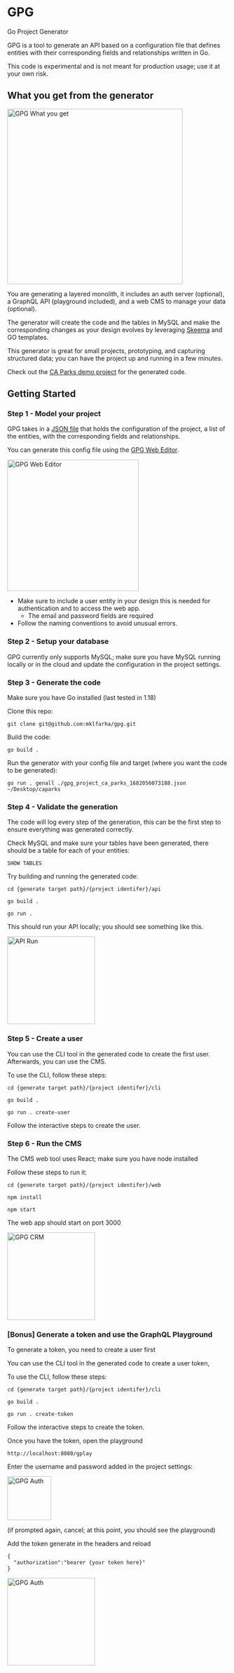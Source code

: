 # GPG
Go Project Generator

GPG is a tool to generate an API based on a configuration file that defines entities with their corresponding fields and relationships written in Go.

This code is experimental and is not meant for production usage; use it at your own risk.

## What you get from the generator
<img src="./docs/imgs/gpg-architecture.png" height="400px" alt="GPG What you get" title="GPG What you get">

You are generating a layered monolith, it includes an auth server (optional), a GraphQL API (playground included), and a web CMS to manage your data (optional).

The generator will create the code and the tables in MySQL and make the corresponding changes as your design evolves by leveraging [Skeema](https://github.com/skeema/skeema) and GO templates.

This generator is great for small projects, prototyping, and capturing structured data; you can have the project up and running in a few minutes.

Check out the [CA Parks demo project](https://github.com/mklfarha/gpg-demo-ca-parks) for the generated code.

## Getting Started 

### Step 1 - Model your project

GPG takes in a [JSON file](https://github.com/mklfarha/gpg-demo-ca-parks/blob/master/gpg_project_ca_parks_config.json) that holds the configuration of the project, a list of the entities, with the corresponding fields and relationships. 

You can generate this config file using the [GPG Web Editor](https://gpg.maykelfarha.com/).

<img src="./docs/imgs/gpg-web-editor.png" height="300px" alt="GPG Web Editor" title="GPG Web Editor">

- Make sure to include a user entity in your design this is needed for authentication and to access the web app.
    - The email and password fields are required 
- Follow the naming conventions to avoid unusual errors.

### Step 2 - Setup your database

GPG currently only supports MySQL; make sure you have MySQL running locally or in the cloud and update the configuration in the project settings.

### Step 3 - Generate the code

Make sure you have Go installed (last tested in 1.18)

Clone this repo:
```
git clone git@github.com:mklfarha/gpg.git
```

Build the code:
```
go build .
```

Run the generator with your config file and target (where you want the code to be generated):
```
go run . genall ./gpg_project_ca_parks_1682056073188.json ~/Desktop/caparks
``` 

### Step 4 - Validate the generation 

The code will log every step of the generation, this can be the first step to ensure everything was generated correctly.

Check MySQL and make sure your tables have been generated, there should be a table for each of your entities:
```
SHOW TABLES
```

Try building and running the generated code:

```
cd {generate target path}/{project identifer}/api

go build .

go run .
```

This should run your API locally; you should see something like this.

<img src="./docs/imgs/api-run.png" height="200px" alt="API Run" title="API Run">


### Step 5 - Create a user 

You can use the CLI tool in the generated code to create the first user. Afterwards, you can use the CMS.

To use the CLI, follow these steps:

```
cd {generate target path}/{project identifer}/cli

go build .

go run . create-user
```

Follow the interactive steps to create the user.

### Step 6 - Run the CMS 

The CMS web tool uses React; make sure you have node installed

Follow these steps to run it:

```
cd {generate target path}/{project identifer}/web

npm install

npm start
```

The web app should start on port 3000 

<img src="./docs/imgs/gpg-crm.png" height="200px" alt="GPG CRM" title="GPG CRM">


### [Bonus] Generate a token and use the GraphQL Playground

To generate a token, you need to create a user first 

You can use the CLI tool in the generated code to create a user token,

To use the CLI, follow these steps:

```
cd {generate target path}/{project identifer}/cli

go build .

go run . create-token
```

Follow the interactive steps to create the token.

Once you have the token, open the playground

```
http://localhost:8080/gplay 
```

Enter the username and password added in the project settings:

<img src="./docs/imgs/gpg-auth.png" height="100px" alt="GPG Auth" title="GPG Auth">

(if prompted again, cancel; at this point, you should see the playground)

Add the token generate in the headers and reload

```
{
  "authorization":"bearer {your token here}"
}
```
<img src="./docs/imgs/gpg-gplay.png" height="200px" alt="GPG Auth" title="GPG Auth">






